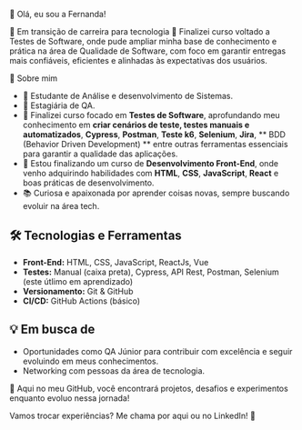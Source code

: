 
👋 Olá, eu sou a Fernanda!

🔄 Em transição de carreira para tecnologia
🎯 Finalizei curso voltado a Testes de Software, onde pude ampliar minha base de conhecimento e prática na área de Qualidade de Software, com foco em garantir entregas mais confiáveis, eficientes e alinhadas às expectativas dos usuários.


🚀 Sobre mim
- 🎯 Estudante de Análise e desenvolvimento de Sistemas.
- 🎯 Estagiária de QA.
- 🧪 Finalizei curso focado em **Testes de Software**, aprofundando meu conhecimento em **criar cenários de teste, testes manuais e automatizados**, **Cypress**, **Postman**, **Teste k6**, **Selenium**, **Jira**, ** BDD (Behavior Driven Development) ** entre outras ferramentas essenciais para garantir a qualidade das aplicações.
- 🎯 Estou finalizando um curso de **Desenvolvimento Front-End**, onde venho adquirindo habilidades com **HTML**, **CSS**, **JavaScript**, **React** e boas práticas de desenvolvimento.
- 📚 Curiosa e apaixonada por aprender coisas novas, sempre buscando evoluir na área tech.

## 🛠️ Tecnologias e Ferramentas

- **Front-End:** HTML, CSS, JavaScript, ReactJs, Vue
- **Testes:** Manual (caixa preta), Cypress, API Rest, Postman, Selenium (este útlimo em aprendizado)
- **Versionamento:** Git & GitHub
- **CI/CD:** GitHub Actions (básico)

## 💡 Em busca de

- Oportunidades como QA Júnior para contribuir com excelência e seguir evoluindo em meus conhecimentos. 
- Networking com pessoas da área de tecnologia.


📌 Aqui no meu GitHub, você encontrará projetos, desafios e experimentos enquanto evoluo nessa jornada!

Vamos trocar experiências? Me chama por aqui ou no LinkedIn! 🚀
